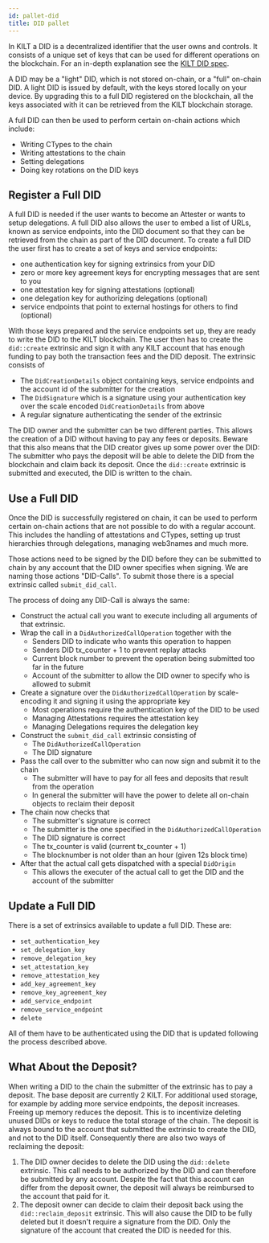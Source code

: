 ```yaml
---
id: pallet-did
title: DID pallet
---
```


In KILT a DID is a decentralized identifier that the user owns and controls.
It consists of a unique set of keys that can be used for different operations on the blockchain.
For an in-depth explanation see the [KILT DID spec](https://github.com/KILTprotocol/kilt-did-driver/blob/master/docs/did-spec/spec.md).

A DID may be a "light" DID, which is not stored on-chain, or a "full" on-chain DID.
A light DID is issued by default, with the keys stored locally on your device.
By upgrading this to a full DID registered on the blockchain, all the keys associated with it can be retrieved from the KILT blockchain storage.

A full DID can then be used to perform certain on-chain actions which include:

* Writing CTypes to the chain
* Writing attestations to the chain
* Setting delegations
* Doing key rotations on the DID keys

## Register a Full DID

A full DID is needed if the user wants to become an Attester or wants to setup delegations.
A full DID also allows the user to embed a list of URLs, known as service endpoints, into the DID document so that they can be retrieved from the chain as part of the DID document.
To create a full DID the user first has to create a set of keys and service endpoints:

* one authentication key for signing extrinsics from your DID
* zero or more key agreement keys for encrypting messages that are sent to you
* one attestation key for signing attestations (optional)
* one delegation key for authorizing delegations (optional)
* service endpoints that point to external hostings for others to find (optional)

With those keys prepared and the service endpoints set up, they are ready to write the DID to the KILT blockchain.
The user then has to create the `did::create` extrinsic and sign it with any KILT account that has enough funding to pay both the transaction fees and the DID deposit.
The extrinsic consists of

* The `DidCreationDetails` object containing keys, service endpoints and the account id of the submitter for the creation
* The `DidSignature` which is a signature using your authentication key over the scale encoded `DidCreationDetails` from above
* A regular signature authenticating the sender of the extrinsic

The DID owner and the submitter can be two different parties.
This allows the creation of a DID without having to pay any fees or deposits.
Beware that this also means that the DID creator gives up some power over the DID: The submitter who pays the deposit will be able to delete the DID from the blockchain and claim back its deposit.
Once the `did::create` extrinsic is submitted and executed, the DID is written to the chain.

## Use a Full DID

Once the DID is successfully registered on chain, it can be used to perform certain on-chain actions that are not possible to do with a regular account.
This includes the handling of attestations and CTypes, setting up trust hierarchies through delegations, managing web3names and much more.

Those actions need to be signed by the DID before they can be submitted to chain by any account that the DID owner specifies when signing.
We are naming those actions "DID-Calls".
To submit those there is a special extrinsic called `submit_did_call`.

The process of doing any DID-Call is always the same:

* Construct the actual call you want to execute including all arguments of that extrinsic.
* Wrap the call in a `DidAuthorizedCallOperation` together with the
    * Senders DID to indicate who wants this operation to happen
    * Senders DID tx_counter + 1 to prevent replay attacks
    * Current block number to prevent the operation being submitted too far in the future
    * Account of the submitter to allow the DID owner to specify who is allowed to submit
* Create a signature over the `DidAuthorizedCallOperation` by scale-encoding it and signing it using the appropriate key
    * Most operations require the authentication key of the DID to be used
    * Managing Attestations requires the attestation key
    * Managing Delegations requires the delegation key
* Construct the `submit_did_call` extrinsic consisting of
    * The `DidAuthorizedCallOperation`
    * The DID signature
* Pass the call over to the submitter who can now sign and submit it to the chain
    * The submitter will have to pay for all fees and deposits that result from the operation
    * In general the submitter will have the power to delete all on-chain objects to reclaim their deposit
* The chain now checks that
    * The submitter's signature is correct
    * The submitter is the one specified in the `DidAuthorizedCallOperation`
    * The DID signature is correct
    * The tx_counter is valid (current tx_counter + 1)
    * The blocknumber is not older than an hour (given 12s block time)
* After that the actual call gets dispatched with a special `DidOrigin`
    * This allows the executer of the actual call to get the DID and the account of the submitter

## Update a Full DID

There is a set of extrinsics available to update a full DID.
These are:

* `set_authentication_key`
* `set_delegation_key`
* `remove_delegation_key`
* `set_attestation_key`
* `remove_attestation_key`
* `add_key_agreement_key`
* `remove_key_agreement_key`
* `add_service_endpoint`
* `remove_service_endpoint`
* `delete`

All of them have to be authenticated using the DID that is updated following the process described above.

## What About the Deposit?

When writing a DID to the chain the submitter of the extrinsic has to pay a deposit. The base deposit are currently 2 KILT.
For additional used storage, for example by adding more service endpoints, the deposit increases.
Freeing up memory reduces the deposit.
This is to incentivize deleting unused DIDs or keys to reduce the total storage of the chain.
The deposit is always bound to the account that submitted the extrinsic to create the DID, and not to the DID itself.
Consequently there are also two ways of reclaiming the deposit:

1) The DID owner decides to delete the DID using the `did::delete` extrinsic.
   This call needs to be authorized by the DID and can therefore be submitted by any account.
   Despite the fact that this account can differ from the deposit owner, the deposit will always be reimbursed to the account that paid for it.
2) The deposit owner can decide to claim their deposit back using the `did::reclaim_deposit` extrinsic.
   This will also cause the DID to be fully deleted but it doesn't require a signature from the DID.
   Only the signature of the account that created the DID is needed for this.
